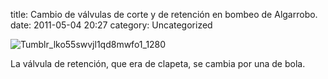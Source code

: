 title:    Cambio de válvulas de corte y de retención en bombeo de Algarrobo.
date:     2011-05-04 20:27
category: Uncategorized

![Tumblr\_lko55swvjl1qd8mwfo1\_1280](http://axaragua.files.wordpress.com/2011/05/tumblr_lko55swvjl1qd8mwfo1_1280-scaled1000.jpg)

La válvula de retención, que era de clapeta, se cambia por una de bola.
